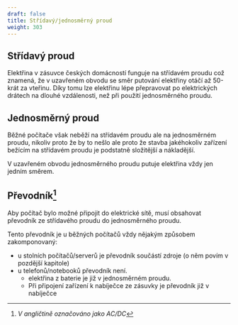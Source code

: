 ```yaml
---
draft: false
title: Střídavý/jednosměrný proud
weight: 303
---
```


## Střídavý proud

Elektřina v zásuvce českých domácností funguje na střídavém proudu což znamená, že v uzavřeném obvodu se směr putování elektřiny otáčí až 50-krát za vteřinu. Díky tomu lze elektřinu lépe přepravovat po elektrických drátech na dlouhé vzdálenosti, než při použití jednosměrného proudu.

## Jednosměrný proud

Běžné počítače však neběží na střídavém proudu ale na jednosměrném proudu, nikoliv proto že by to nešlo ale proto že stavba jakéhokoliv zařízení bežícím na střídavém proudu je podstatně složitější a nákladější.

V uzavřeném obvodu jednosměrného proudu putuje elektřina vždy jen jedním směrem.

## Převodník[^p]

Aby počítač bylo možné připojit do elektrické sítě, musí obsahovat převodník ze střídavého proudu do jednosměrného proudu.

Tento převodník je u běžných počítačů vždy nějakým způsobem zakomponovaný:

- u stolních počítačů/serverů je převodník součástí zdroje (o něm povím v pozdější kapitole)
- u telefonů/notebooků převodník není. 
  - elektřina z baterie je již v jednosměrném proudu.
  - Při připojení zařízení k nabíječce ze zásuvky je převodník již v nabíječce

[^p]: *V angličtině označováno jako AC/DC*